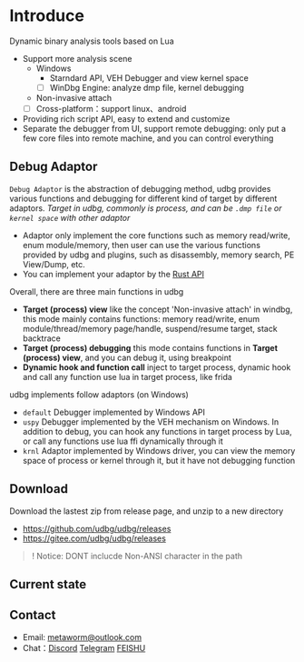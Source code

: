 
# Introduce

Dynamic binary analysis tools based on Lua

* Support more analysis scene
  - Windows
    * Starndard API, VEH Debugger and view kernel space
    * [ ] WinDbg Engine: analyze dmp file, kernel debugging
  - Non-invasive attach
  - [ ] Cross-platform：support linux、android
* Providing rich script API, easy to extend and customize
* Separate the debugger from UI, support remote debugging: only put a few core files into remote machine, and you can control everything

## Debug Adaptor

`Debug Adaptor` is the abstraction of debugging method, udbg provides various functions and debugging for different kind of target by different adaptors. *Target in udbg, commonly is process, and can be `.dmp file` or `kernel space` with other adaptor*
- Adaptor only implement the core functions such as memory read/write, enum module/memory, then user can use the various functions provided by udbg and plugins, such as disassembly, memory search, PE View/Dump, etc.
- You can implement your adaptor by the [Rust API](https://github.com/udbg/udbg-base)

Overall, there are three main functions in udbg
- **Target (process) view** like the concept 'Non-invasive attach' in windbg, this mode mainly contains functions: memory read/write, enum module/thread/memory page/handle, suspend/resume target, stack backtrace
- **Target (process) debugging** this mode contains functions in **Target (process) view**, and you can debug it, using breakpoint
- **Dynamic hook and function call** inject to target process, dynamic hook and call any function use lua in target process, like frida

udbg implements follow adaptors (on Windows)
- `default` Debugger implemented by Windows API
- `uspy` Debugger implemented by the VEH mechanism on Windows. In addition to debug, you can hook any functions in target process by Lua, or call any functions use lua ffi dynamically through it
- `krnl` Adaptor implemented by Windows driver, you can view the memory space of process or kernel through it, but it have not debugging function

## Download

Download the lastest zip from release page, and unzip to a new directory

* https://github.com/udbg/udbg/releases
* https://gitee.com/udbg/udbg/releases

>! Notice: DONT inclucde Non-ANSI character in the path

## Current state


## Contact

- Email: metaworm@outlook.com
- Chat：[Discord](https://discord.gg/emqz592zfT) [Telegram](https://t.me/joinchat/Uiww_6QfRKA1NGY1) [FEISHU](https://applink.feishu.cn/client/chat/chatter/add_by_link?link_token=31as7df3-4ddb-4160-aab0-0ab00c45cd24)